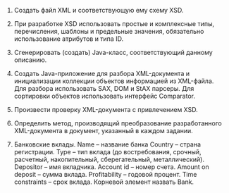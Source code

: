 1. Создать файл XML и соответствующую ему схему XSD. 
2. При разработке XSD использовать простые и комплексные типы, перечисления, шаблоны и предельные значения, обязательно использование атрибутов и типа ID.
3. Сгенерировать (создать) Java-класс, соответствующий данному описанию. 
4. Создать Java-приложение для разбора XML-документа и инициализации коллекции объектов информацией из XML-файла. Для разбора использовать SAX, DOM и StAX парсеры. Для сортировки объектов использовать интерфейс Comparator.
5. Произвести проверку XML-документа с привлечением XSD. 
6. Определить метод, производящий преобразование разработанного XML-документа в документ, указанный в каждом задании.

16. Банковские вклады.
Name – название банка
Country – страна регистрации.
Type – тип вклада (до востребования, срочный, расчетный, накопительный, сберегательный, металлический). 
Depositor – имя вкладчика.
Account id – номер счета.
Amount on deposit – сумма вклада.
Profitability – годовой процент.
Time constraints – срок вклада.
Корневой элемент назвать Bank.
